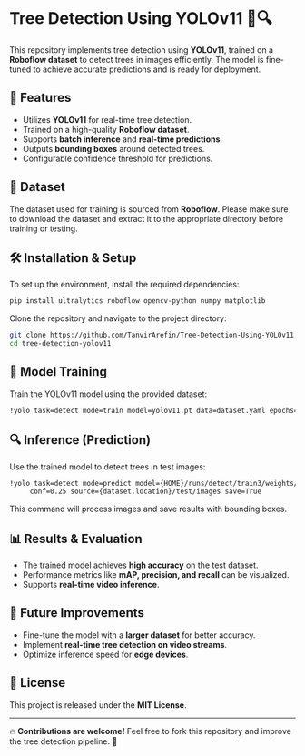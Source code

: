 # Tree Detection Using YOLOv11 🌳🔍

This repository implements tree detection using **YOLOv11**, trained on a **Roboflow dataset** to detect trees in images efficiently. The model is fine-tuned to achieve accurate predictions and is ready for deployment.

## 🚀 Features
- Utilizes **YOLOv11** for real-time tree detection.
- Trained on a high-quality **Roboflow dataset**.
- Supports **batch inference** and **real-time predictions**.
- Outputs **bounding boxes** around detected trees.
- Configurable confidence threshold for predictions.

## 📂 Dataset
The dataset used for training is sourced from **Roboflow**. Please make sure to download the dataset and extract it to the appropriate directory before training or testing.

## 🛠 Installation & Setup
To set up the environment, install the required dependencies:

```bash
pip install ultralytics roboflow opencv-python numpy matplotlib
```

Clone the repository and navigate to the project directory:

```bash
git clone https://github.com/TanvirArefin/Tree-Detection-Using-YOLOv11.git
cd tree-detection-yolov11
```

## 🔧 Model Training
Train the YOLOv11 model using the provided dataset:

```bash
!yolo task=detect mode=train model=yolov11.pt data=dataset.yaml epochs=50 imgsz=640
```

## 🔍 Inference (Prediction)
Use the trained model to detect trees in test images:

```bash
!yolo task=detect mode=predict model={HOME}/runs/detect/train3/weights/best.pt \
     conf=0.25 source={dataset.location}/test/images save=True
```

This command will process images and save results with bounding boxes.

## 📊 Results & Evaluation
- The trained model achieves **high accuracy** on the test dataset.
- Performance metrics like **mAP, precision, and recall** can be visualized.
- Supports **real-time video inference**.

## 📌 Future Improvements
- Fine-tune the model with a **larger dataset** for better accuracy.
- Implement **real-time tree detection on video streams**.
- Optimize inference speed for **edge devices**.

## 📜 License
This project is released under the **MIT License**.

---

🔥 **Contributions are welcome!** Feel free to fork this repository and improve the tree detection pipeline. 🚀

